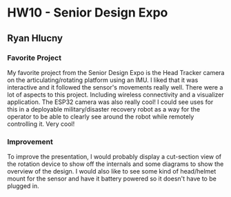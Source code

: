 # HW10 - Senior Design Expo

## Ryan Hlucny

### Favorite Project

My favorite project from the Senior Design Expo is the Head Tracker camera on the articulating/rotating platform using an IMU. I liked that it was interactive and it followed the sensor's movements really well. There were a lot of aspects to this project. Including wireless connectivity and a visualizer application. The ESP32 camera was also really cool! I could see uses for this in a deployable military/disaster recovery robot as a way for the operator to be able to clearly see around the robot while remotely controlling it. Very cool!

### Improvement

To improve the presentation, I would probably display a cut-section view of the rotation device to show off the internals and some diagrams to show the overview of the design. I would also like to see some kind of head/helmet mount for the sensor and have it battery powered so it doesn't have to be plugged in.
